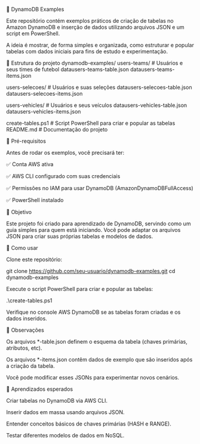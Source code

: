 📂 DynamoDB Examples

Este repositório contém exemplos práticos de criação de tabelas no Amazon DynamoDB e inserção de dados utilizando arquivos JSON e um script em PowerShell.

A ideia é mostrar, de forma simples e organizada, como estruturar e popular tabelas com dados iniciais para fins de estudo e experimentação.

📁 Estrutura do projeto
dynamodb-examples/
users-teams/                # Usuários e seus times de futebol
   datausers-teams-table.json
   datausers-teams-items.json

users-selecoes/             # Usuários e suas seleções
   datausers-selecoes-table.json
   datausers-selecoes-items.json

users-vehicles/             # Usuários e seus veículos
   datausers-vehicles-table.json
   datausers-vehicles-items.json

create-tables.ps1           # Script PowerShell para criar e popular as tabelas
README.md                   # Documentação do projeto

🔧 Pré-requisitos

Antes de rodar os exemplos, você precisará ter:

✅ Conta AWS ativa

✅ AWS CLI configurado com suas credenciais

✅ Permissões no IAM para usar DynamoDB (AmazonDynamoDBFullAccess)

✅ PowerShell instalado

🎯 Objetivo

Este projeto foi criado para aprendizado de DynamoDB, servindo como um guia simples para quem está iniciando.
Você pode adaptar os arquivos JSON para criar suas próprias tabelas e modelos de dados.

🚀 Como usar

Clone este repositório:

git clone https://github.com/seu-usuario/dynamodb-examples.git
cd dynamodb-examples


Execute o script PowerShell para criar e popular as tabelas:

.\create-tables.ps1


Verifique no console AWS DynamoDB se as tabelas foram criadas e os dados inseridos.

📌 Observações

Os arquivos *-table.json definem o esquema da tabela (chaves primárias, atributos, etc).

Os arquivos *-items.json contêm dados de exemplo que são inseridos após a criação da tabela.

Você pode modificar esses JSONs para experimentar novos cenários.

📖 Aprendizados esperados

Criar tabelas no DynamoDB via AWS CLI.

Inserir dados em massa usando arquivos JSON.

Entender conceitos básicos de chaves primárias (HASH e RANGE).

Testar diferentes modelos de dados em NoSQL.

